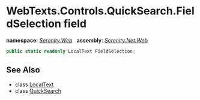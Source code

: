 # WebTexts.Controls.QuickSearch.FieldSelection field
**namespace:** *[Serenity.Web](../../README.md#serenity.web-namespace)*   **assembly**: *[Serenity.Net.Web](../../README.md)*

```csharp
public static readonly LocalText FieldSelection;
```

## See Also

* class [LocalText](../Serenity.Net.Core/../../Serenity/LocalText.md)
* class [QuickSearch](../WebTexts.Controls.QuickSearch.md)